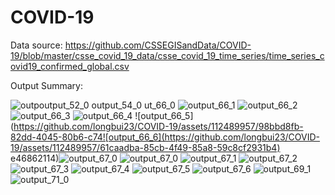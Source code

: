 # COVID-19

Data source: https://github.com/CSSEGISandData/COVID-19/blob/master/csse_covid_19_data/csse_covid_19_time_series/time_series_covid19_confirmed_global.csv

Output Summary:

![outp![output_52_0](https://github.com/longbui23/COVID-19/assets/112489957/a99f8aa4-2310-4b9b-831c-8be066d3e811)
![output_54_0](https://github.com/longbui23/COVID-19/assets/112489957/80a3c20f-703a-479c-a539-91af0a305c45)
ut_66_0](https://github.com/longbui23/COVID-19/assets/112489957/dbc3f29e-81b6-4d5d-b1a9-5cc145835a10)
![output_66_1](https://github.com/longbui23/COVID-19/assets/112489957/68b2487d-060f-443b-9876-6c679165f4fd)
![output_66_2](https://github.com/longbui23/COVID-19/assets/112489957/73529e33-ac5f-4adc-b779-104e57bbe302)
![output_66_3](https://github.com/longbui23/COVID-19/assets/112489957/284ad364-728f-46ab-a87a-6c8eda4c7959)
![output_66_4](https://github.com/longbui23/COVID-19/assets/112489957/245cef65-f50a-4de9-9aad-e9b9f9d2fa79)
![output_66_5](https://github.com/longbui23/COVID-19/assets/112489957/98bbd8fb-82dd-4045-80b6-c74![output_66_6](https://github.com/longbui23/COVID-19/assets/112489957/61caadba-85cb-4f49-85a8-59c8cf2931b4)
e46862114)![output_67_0](https://github.com/longbui23/COVID-19/assets/112489957/2f7f1892-c2b3-40d0-b869-521787b822ac)
![output_67_0](https://github.com/longbui23/COVID-19/assets/112489957/d3d36a27-0294-45ae-a8a6-e332e5f38309)
![output_67_1](https://github.com/longbui23/COVID-19/assets/112489957/6f014ca2-260b-4a66-9896-91bfc4293af4)
![output_67_2](https://github.com/longbui23/COVID-19/assets/112489957/2b16891c-246a-4ea3-81b5-6f2e2b3931cc)
![output_67_3](https://github.com/longbui23/COVID-19/assets/112489957/d4d817d6-94a0-4985-af38-cf8dd7298ba4)
![output_67_4](https://github.com/longbui23/COVID-19/assets/112489957/4d91770a-528a-4bf0-b6a3-0c7d8c1f2c03)
![output_67_5](https://github.com/longbui23/COVID-19/assets/112489957/a290a6ec-3e80-4e3f-974d-9eaa6ed449b8)
![output_67_6](https://github.com/longbui23/COVID-19/assets/112489957/8d2ab1b4-37f2-4709-be00-a01a1ee90d04)
![output_69_1](https://github.com/longbui23/COVID-19/assets/112489957/0bc1d407-d1ad-49d4-b666-439b964779c9)
![output_71_0](https://github.com/longbui23/COVID-19/assets/112489957/a6ebf7a5-e413-4f05-8d6b-fabb73bc52aa)
